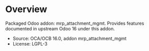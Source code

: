 # Overview

Packaged Odoo addon: mrp_attachment_mgmt. Provides features documented in upstream Odoo 16 under this addon.

- Source: OCA/OCB 16.0, addon mrp_attachment_mgmt
- License: LGPL-3
